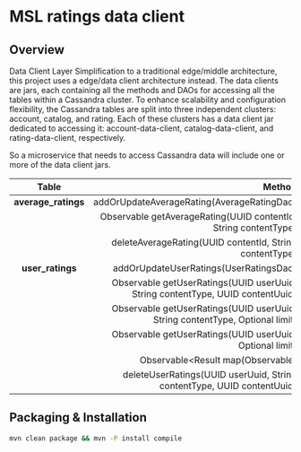 # MSL ratings data client

## Overview
Data Client Layer
Simplification to a traditional edge/middle architecture, this project uses a edge/data client architecture instead.
The data clients are jars, each containing all the methods and DAOs for accessing all the tables within a Cassandra cluster.
To enhance scalability and configuration flexibility, the Cassandra tables are split into three independent clusters: account, catalog, and rating.
Each of these clusters has a data client jar dedicated to accessing it: account-data-client, catalog-data-client, and rating-data-client, respectively.

So a microservice that needs to access Cassandra data will include one or more of the data client jars.

| Table           | Method  |
|:-------------:| -----:|
| **average_ratings** |addOrUpdateAverageRating(AverageRatingDao) |
| | Observable<AverageRatingDao> getAverageRating(UUID contentId, String contentType) |
| | deleteAverageRating(UUID contentId, String contentType) |
| **user_ratings** | addOrUpdateUserRatings(UserRatingsDao) |
| | Observable<UserRatingsDao> getUserRatings(UUID userUuid, String contentType, UUID contentUuid) |
| | Observable<ResultSet> getUserRatings(UUID userUuid, String contentType, Optional<Integer> limit) |
| | Observable<ResultSet> getUserRatings(UUID userUuid, Optional<Integer> limit) |
| | Observable<Result<UserRatingsDao> map(Observable<ResultSet>) |
| | deleteUserRatings(UUID userUuid, String contentType, UUID contentUuid) | 

## Packaging & Installation

```bash 
mvn clean package && mvn -P install compile
```